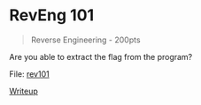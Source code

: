 # RevEng 101

> Reverse Engineering - 200pts

Are you able to extract the flag from the program?

File: [rev101](./rev101)

[Writeup](./writeup.md)
